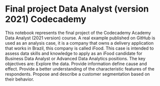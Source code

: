# Final project Data Analyst (version 2021) Codecademy
This notebook represents the final project of the Codecademy Academy Data Analyst (2021 version) course. A real example published on GitHub is used as an analysis case, it is a company that owns a delivery application that works in Brazil, this company is called iFood.  This case is intended to assess data skills and knowledge to apply as an iFood candidate for Business Data Analyst or Advanced Data Analytics positions.  The key objectives are: Explore the data. Provide information define cause and effect. Provide a better understanding of the characteristic features of the respondents. Propose and describe a customer segmentation based on their behavior.
